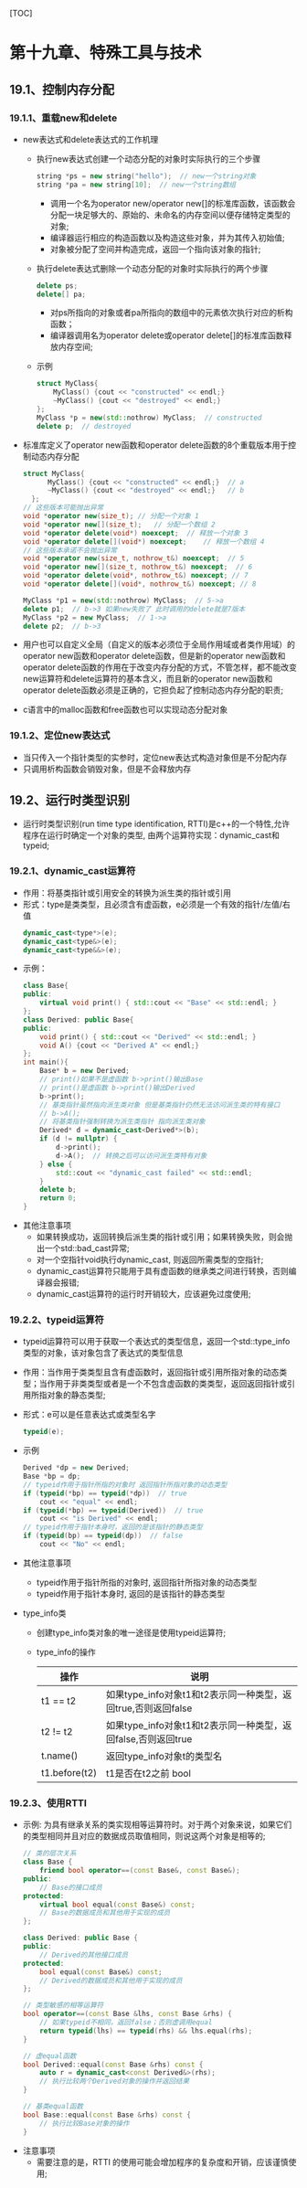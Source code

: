 [TOC]
# 第十九章、特殊工具与技术
## 19.1、控制内存分配
### 19.1.1、重载new和delete
* new表达式和delete表达式的工作机理
  * 执行new表达式创建一个动态分配的对象时实际执行的三个步骤
      ```cpp
      string *ps = new string("hello");  // new一个string对象
      string *pa = new string[10];  // new一个string数组
      ```
      * 调用一个名为operator new/operator new[]的标准库函数，该函数会分配一块足够大的、原始的、未命名的内存空间以便存储特定类型的对象;
      * 编译器运行相应的构造函数以及构造这些对象，并为其传入初始值;
      * 对象被分配了空间并构造完成，返回一个指向该对象的指针;
  * 执行delete表达式删除一个动态分配的对象时实际执行的两个步骤
      ```cpp
      delete ps;
      delete[] pa;
      ```
      * 对ps所指向的对象或者pa所指向的数组中的元素依次执行对应的析构函数；
      * 编译器调用名为operator delete或operator delete[]的标准库函数释放内存空间;

  * 示例

      ```cpp
      struct MyClass{
          MyClass() {cout << "constructed" << endl;}
          ~MyClass() {cout << "destroyed" << endl;}
      };
      MyClass *p = new(std::nothrow) MyClass;  // constructed
      delete p;  // destroyed
      ``` 
* 标准库定义了operator new函数和operator delete函数的8个重载版本用于控制动态内存分配
    ```cpp
    struct MyClass{
          MyClass() {cout << "constructed" << endl;}  // a
          ~MyClass() {cout << "destroyed" << endl;}   // b
      };
    // 这些版本可能抛出异常
    void *operator new(size_t); // 分配一个对象 1
    void *operator new[](size_t);   // 分配一个数组 2
    void *operator delete(void*) noexcept;  // 释放一个对象 3
    void *operator delete[](void*) noexcept;    // 释放一个数组 4
    // 这些版本承诺不会抛出异常
    void *operator new(size_t, nothrow_t&) noexcept;  // 5
    void *operator new[](size_t, nothrow_t&) noexcept;  // 6
    void *operator delete(void*, nothrow_t&) noexcept; // 7
    void *operator delete[](void*, nothrow_t&) noexcept; // 8
    
    MyClass *p1 = new(std::nothrow) MyClass;  // 5->a
    delete p1;  // b->3 如果new失败了 此时调用的delete就是7版本
    MyClass *p2 = new MyClass;  // 1->a
    delete p2;  // b->3
    ```
* 用户也可以自定义全局（自定义的版本必须位于全局作用域或者类作用域）的operator new函数和operator delete函数，但是新的operator new函数和operator delete函数的作用在于改变内存分配的方式，不管怎样，都不能改变new运算符和delete运算符的基本含义，而且新的operator new函数和operator delete函数必须是正确的，它担负起了控制动态内存分配的职责;

* c语言中的malloc函数和free函数也可以实现动态分配对象

### 19.1.2、定位new表达式
* 当只传入一个指针类型的实参时，定位new表达式构造对象但是不分配内存
* 只调用析构函数会销毁对象，但是不会释放内存


## 19.2、运行时类型识别
* 运行时类型识别(run time type identification, RTTI)是c++的一个特性,允许程序在运行时确定一个对象的类型, 由两个运算符实现：dynamic_cast和typeid;
  
### 19.2.1、dynamic_cast运算符
* 作用：将基类指针或引用安全的转换为派生类的指针或引用
* 形式：type是类类型，且必须含有虚函数，e必须是一个有效的指针/左值/右值
    ```cpp
    dynamic_cast<type*>(e);
    dynamic_cast<type&>(e);
    dynamic_cast<type&&>(e);
    ```
* 示例：
    ```cpp
    class Base{
    public:
        virtual void print() { std::cout << "Base" << std::endl; }
    };
    class Derived: public Base{
    public:
        void print() { std::cout << "Derived" << std::endl; }
        void A() {cout << "Derived A" << endl;}
    };
    int main(){
        Base* b = new Derived;
        // print()如果不是虚函数 b->print()输出Base
        // print()是虚函数 b->print()输出Derived
        b->print();
        // 基类指针虽然指向派生类对象 但是基类指针仍然无法访问派生类的特有接口
        // b->A();  
        // 将基类指针强制转换为派生类指针 指向派生类对象
        Derived* d = dynamic_cast<Derived*>(b);
        if (d != nullptr) {
            d->print();
            d->A();  // 转换之后可以访问派生类特有对象
        } else {
            std::cout << "dynamic_cast failed" << std::endl;
        }
        delete b;
        return 0;
    }
    ```
* 其他注意事项
    * 如果转换成功，返回转换后派生类的指针或引用；如果转换失败，则会抛出一个std::bad_cast异常;
    * 对一个空指针void执行dynamic_cast, 则返回所需类型的空指针;
    * dynamic_cast运算符只能用于具有虚函数的继承类之间进行转换，否则编译器会报错;
    * dynamic_cast运算符的运行时开销较大，应该避免过度使用;

### 19.2.2、typeid运算符
* typeid运算符可以用于获取一个表达式的类型信息，返回一个std::type_info类型的对象，该对象包含了表达式的类型信息
* 作用：当作用于类类型且含有虚函数时，返回指针或引用所指对象的动态类型；当作用于非类类型或者是一个不包含虚函数的类类型，返回返回指针或引用所指对象的静态类型;
* 形式：e可以是任意表达式或类型名字
    ```cpp
    typeid(e);
    ```
* 示例
    ```cpp
    Derived *dp = new Derived;
    Base *bp = dp;
    // typeid作用于指针所指的对象时 返回指针所指对象的动态类型
    if (typeid(*bp) == typeid(*dp))  // true
        cout << "equal" << endl;
    if (typeid(*bp) == typeid(Derived))  // true
        cout << "is Derived" << endl;
    // typeid作用于指针本身时，返回的是该指针的静态类型
    if (typeid(bp) == typeid(dp))  // false
        cout << "No" << endl;
    ```
* 其他注意事项
    * typeid作用于指针所指的对象时, 返回指针所指对象的动态类型
    * typeid作用于指针本身时, 返回的是该指针的静态类型

* type_info类
    * 创建type_info类对象的唯一途径是使用typeid运算符;
    * type_info的操作

        | 操作      | 说明 |
        | ----------- | ----------- |
        | t1 == t2      | 如果type_info对象t1和t2表示同一种类型，返回true,否则返回false       |
        | t2 != t2   | 如果type_info对象t1和t2表示同一种类型，返回false,否则返回true        |
        | t.name()   | 返回type_info对象t的类型名        |
        | t1.before(t2)   |  t1是否在t2之前 bool       |


### 19.2.3、使用RTTI
* 示例: 为具有继承关系的类实现相等运算符时。对于两个对象来说，如果它们的类型相同并且对应的数据成员取值相同，则说这两个对象是相等的;
    ```cpp
    // 类的层次关系
    class Base {
        friend bool operator==(const Base&, const Base&);
    public:
        // Base的接口成员
    protected:
        virtual bool equal(const Base&) const;
        // Base的数据成员和其他用于实现的成员
    };

    class Derived: public Base {
    public:
        // Derived的其他接口成员
    protected:
        bool equal(const Base&) const;
        // Derived的数据成员和其他用于实现的成员
    };

    // 类型敏感的相等运算符
    bool operator==(const Base &lhs, const Base &rhs) {
        // 如果typeid不相同，返回false；否则虚调用equal
        return typeid(lhs) == typeid(rhs) && lhs.equal(rhs);
    }

    // 虚equal函数
    bool Derived::equal(const Base &rhs) const {
        auto r = dynamic_cast<const Derived&>(rhs);
        // 执行比较两个Derived对象的操作并返回结果
    }

    // 基类equal函数
    bool Base::equal(const Base &rhs) const {
        // 执行比较Base对象的操作
    }
    ```
* 注意事项
    * 需要注意的是，RTTI 的使用可能会增加程序的复杂度和开销，应该谨慎使用;